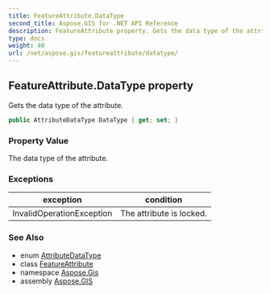 ```yaml
---
title: FeatureAttribute.DataType
second_title: Aspose.GIS for .NET API Reference
description: FeatureAttribute property. Gets the data type of the attribute.
type: docs
weight: 40
url: /net/aspose.gis/featureattribute/datatype/
---
```

## FeatureAttribute.DataType property

Gets the data type of the attribute.

```csharp
public AttributeDataType DataType { get; set; }
```

### Property Value

The data type of the attribute.

### Exceptions

| exception | condition |
| --- | --- |
| InvalidOperationException | The attribute is locked. |

### See Also

* enum [AttributeDataType](../../attributedatatype/)
* class [FeatureAttribute](../)
* namespace [Aspose.Gis](../../featureattribute/)
* assembly [Aspose.GIS](../../../)


